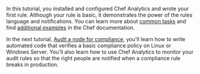 In this tutorial, you installed and configured Chef Analytics and wrote your first rule. Although your rule is basic, it demonstrates the power of the rules language and notifications. You can learn more about [common tasks](https://docs.chef.io/analytics_webui_tasks.html) and find [additional examples](https://docs.chef.io/analytics_rules.html#examples) in the Chef documentation.

In the next tutorial, [Audit a node for compliance](/controls-for-compliance/), you'll learn how to write automated code that verifies a basic compliance policy on Linux or Windows Server. You'll also learn how to use Chef Analytics to monitor your audit rules so that the right people are notified when a compliance rule breaks in production.
